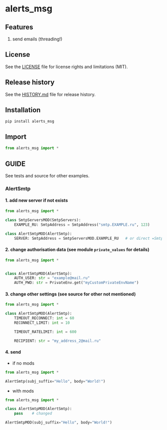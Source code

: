 # alerts_msg


## Features

1. send emails (threading!)


## License

See the [LICENSE](LICENSE) file for license rights and limitations (MIT).


## Release history

See the [HISTORY.md](HISTORY.md) file for release history.


## Installation

```commandline
pip install alerts_msg
```

## Import

```python
from alerts_msg import *
```


## GUIDE

See tests and source for other examples.

### AlertSmtp

#### 1. add new server if not exists

```python
from alerts_msg import *

class SmtpServersMOD(SmtpServers):
    EXAMPLE_RU: SmtpAddress = SmtpAddress("smtp.EXAMPLE.ru", 123)

class AlertSmtpMOD(AlertSmtp):
    SERVER: SmtpAddress = SmtpServersMOD.EXAMPLE_RU   # or direct =SmtpAddress("smtp.EXAMPLE.ru", 123)
```

#### 2. change authorisation data (see module `private_values` for details)

```python
from alerts_msg import *


class AlertSmtpMOD(AlertSmtp):
    AUTH_USER: str = "example@mail.ru"
    AUTH_PWD: str = PrivateEnv.get("myCustomPrivateEnvName")
```

#### 3. change other settings (see source for other not mentioned)

```python
from alerts_msg import *

class AlertSmtpMOD(AlertSmtp):
    TIMEOUT_RECONNECT: int = 60
    RECONNECT_LIMIT: int = 10

    TIMEOUT_RATELIMIT: int = 600

    RECIPIENT: str = "my_address_2@mail.ru"
```

#### 4. send

* if no mods
```python
from alerts_msg import *

AlertSmtp(subj_suffix="Hello", body="World!")
```

* with mods

```python
from alerts_msg import *

class AlertSmtpMOD(AlertSmtp):
    pass    # changed

AlertSmtpMOD(subj_suffix="Hello", body="World!")
```
